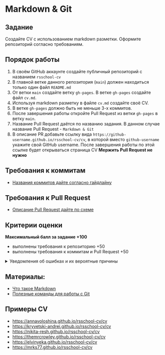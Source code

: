 #  Markdown & Git

## Задание
Создайте CV с использованием markdown разметки. Оформите репозиторий согласно требованиям.

## Порядок работы

1. В своём GitHub аккаунте создайте публичный репозиторий с названием `rsschool-cv`
2. В главной ветке данного репозитория (`main`) должен находиться только один файл `README.md`
3. От ветки `main` создайте ветку `gh-pages`. В ветке `gh-pages` создайте файл `cv.md`. 
4. Используя markdown разметку в файле `cv.md` создайте своё CV. 
5. В ветке `gh-pages` должно быть не меньше 3-х коммитов.
6. После завершения работы откройте Pull Request из ветки `gh-pages` в ветку `main`.
7. Название Pull Request даётся по названию задания. В данном случае название Pull Request - `Markdown & Git`
8. В описание PR добавьте ссылку вида `https://github-username.github.io/rsschool-cv/cv`, в которой вместо `github-username` укажите свой GitHub username. После завершения работы по этой ссылке будет открываться страница CV
**Мержить Pull Request не нужно** 

## Требования к коммитам
- [Названия коммитов дайте согласно гайдлайну](https://docs.rs.school/#/git-convention)

## Требования к Pull Request
- [Описание Pull Request дайте по схеме](https://docs.rs.school/#/pull-request-review-process?id=Требования-к-pull-request-pr)


## Критерии оценки
**Максимальный балл за задание +100**
- выполнены требования к репозиторию +50
- выполнены требования к коммитам и Pull Request +50

<details>
<summary>Уведомления об ошибках и их вероятные причины</summary>

1. 0 баллов и статус "Failed task requirements: No CV at ..."
   Отсутствует страница по адресу  `https://your-github-account.github.io/rsschool-cv/cv`.  
   Возможные причины: в вашем  github аккаунте нет репозитория "rsschool-cv" с веткой "gh-pages" и файлом "cv.md". Или в ветке master нет файла README.md.

3. 50 баллов и статус "Failed commit requirements: Less than 3 commits"  
   Ответ: В вашей ветке "gh-pages" менее 3 коммитов.  
   Вы можете проверить свои коммиты здесь: `https://github.com/your-github-account/rsschool-cv/commits/gh-pages`. Коммиты "Merge ..." или "Initial commit" игнорируются.

3. 50 баллов и статус "Failed commit requirements: Commits do no follow guideline ..."  
   Не все коммиты выполняются по правилам: https://docs.rs.school/#/en/git-convention Все коммиты, не отвечающие правилам, будут перечислены в статусе.   

4. 50 баллов и статус "Failed PR requirements: No Pull Request with task name (Markdown & Git)"  
   Вы не отправили Pull Request с `gh-pages` в `master`или название Pull Request не "Markdown & Git".  
   Увидеть свой PR, вы можете здесь: `https://github.com/your-github-account/rsschool-cv/pulls`
</details>

## Материалы:
- [Что такое Markdown](https://guides.hexlet.io/markdown/)
- [Полезные команды для работы с Git](https://htmlacademy.ru/blog/boost/tools/useful-commands-for-working-with-git)

## Примеры CV
- https://annavoloshina.github.io/rsschool-cv/cv
- https://kryvetski-andrei.github.io/rsschool-cv/cv
- https://nikita-resh.github.io/rsschool-cv/cv
- https://themrcrowley.github.io/rsschool-cv/cv
- https://elvinyeka.github.io/rsschool-cv/cv
- https://mrks77.github.io/rsschool-cv/cv


